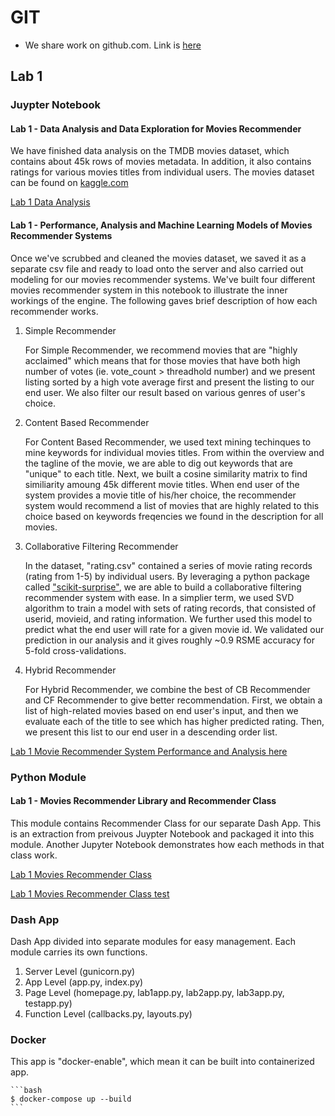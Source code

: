 # GIT

- We share work on github.com. Link is [here](https://github.com/todatech/csda-lab.git)

## Lab 1

### Juypter Notebook

#### Lab 1 - Data Analysis and Data Exploration for Movies Recommender

We have finished data analysis on the TMDB movies dataset, which contains about 45k rows of movies metadata. In addition, it also contains ratings for various movies titles from individual users. The movies dataset can be found on [kaggle.com](https://www.kaggle.com/rounakbanik/the-movies-dataset)

[Lab 1 Data Analysis](lab1/movies_data_explore.ipynb)

#### Lab 1 - Performance, Analysis and Machine Learning Models of Movies Recommender Systems

Once we've scrubbed and cleaned the movies dataset, we saved it as a separate csv file and ready to load onto the server and also carried out modeling for our movies recommender systems. We've built four different movies recommender system in this notebook to illustrate the inner workings of the engine. The following gaves brief description of how each recommender works.

1. Simple Recommender

    For Simple Recommender, we recommend movies that are "highly acclaimed" which means that for those movies that have both high number of votes (ie. vote_count > threadhold number) and we present listing sorted by a high vote average first and present the listing to our end user. We also filter our result based on various genres of user's choice.

2. Content Based Recommender

    For Content Based Recommender, we used text mining techinques to mine keywords for individual movies titles. From within the overview and the tagline of the movie, we are able to dig out keywords that are "unique" to each title. Next, we built a cosine similarity matrix to find similiarity amoung 45k different movie titles. When end user of the system provides a movie title of his/her choice, the recommender system would recommend a list of movies that are highly related to this choice based on keywords freqencies we found in the description for all movies.  

3. Collaborative Filtering Recommender

    In the dataset, "rating.csv" contained a series of movie rating records (rating from 1-5) by individual users. By leveraging a python package called ["scikit-surprise"](http://surpriselib.com/), we are able to build a collaborative filtering recommender system with ease. In a simplier term, we used SVD algorithm to train a model with sets of rating records, that consisted of userid, movieid, and rating information.  We further used this model to predict what the end user will rate for a given movie id.  We validated our prediction in our analysis and it gives roughly  ~0.9 RSME accuracy for 5-fold cross-validations.

4. Hybrid Recommender

    For Hybrid Recommender, we combine the best of CB Recommender and CF Recommender to give better recommendation. First, we obtain a list of high-related movies based on end user's input, and then we evaluate each of the title to see which has higher predicted rating. Then, we present this list to our end user in a descending order list.

[Lab 1 Movie Recommender System Performance and Analysis here](lab1/movies_recommender.ipynb)

### Python Module

#### Lab 1 - Movies Recommender Library and Recommender Class

This module contains Recommender Class for our separate Dash App. This is an extraction from preivous Juypter Notebook and packaged it into this module. Another Jupyter Notebook demonstrates how each methods in that class work.

[Lab 1 Movies Recommender Class](lab1/movies.py)

[Lab 1 Movies Recommender Class test](lab/movies_class_test.ipynb)

### Dash App

Dash App divided into separate modules for easy management. Each module carries its own functions.

1. Server Level (gunicorn.py)
2. App Level (app.py, index.py)
3. Page Level (homepage.py, lab1app.py, lab2app.py, lab3app.py, testapp.py)
4. Function Level (callbacks.py, layouts.py)

### Docker

This app is "docker-enable", which mean it can be built into containerized app.

    ```bash
    $ docker-compose up --build
    ```

